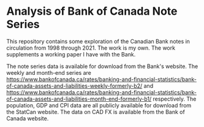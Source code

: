 # Analysis of Bank of Canada Note Series

This repository contains some exploration of the Canadian Bank notes in circulation from 1998 through 2021. The work is my own. The work supplements a working paper I have with the Bank.

The note series data is available for download from the Bank's website. The weekly and month-end series are https://www.bankofcanada.ca/rates/banking-and-financial-statistics/bank-of-canada-assets-and-liabilities-weekly-formerly-b2/ and https://www.bankofcanada.ca/rates/banking-and-financial-statistics/bank-of-canada-assets-and-liabilities-month-end-formerly-b1/ respectively. The population, GDP and CPI data are all publicly available for download from the StatCan website. The data on CAD FX is available from the Bank of Canada website.
